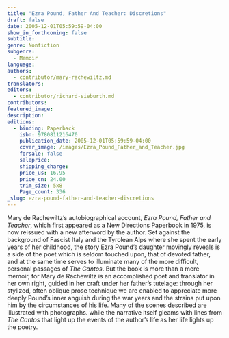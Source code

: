 ```yaml
---
title: "Ezra Pound, Father And Teacher: Discretions"
draft: false
date: 2005-12-01T05:59:59-04:00
show_in_forthcoming: false
subtitle:
genre: Nonfiction
subgenre:
  - Memoir
language:
authors:
  - contributor/mary-rachewiltz.md
translators:
editors:
  - contributor/richard-sieburth.md
contributors:
featured_image:
description:
editions:
  - binding: Paperback
    isbn: 9780811216470
    publication_date: 2005-12-01T05:59:59-04:00
    cover_image: /images/Ezra_Pound_Father_and_Teacher.jpg
    forsale: false
    saleprice:
    shipping_charge:
    price_us: 16.95
    price_cn: 24.00
    trim_size: 5x8
    Page_count: 336
_slug: ezra-pound-father-and-teacher-discretions
---
```


Mary de Rachewiltz’s autobiographical account, _Ezra Pound, Father and Teacher_, which first appeared as a New Directions Paperbook in 1975, is now reissued with a new afterword by the author. Set against the background of Fascist Italy and the Tyrolean Alps where she spent the early years of her childhood, the story Ezra Pound’s daughter movingly reveals is a side of the poet which is seldom touched upon, that of devoted father, and at the same time serves to illuminate many of the more difficult, personal passages of _The Cantos_. But the book is more than a mere memoir, for Mary de Rachewiltz is an accomplished poet and translator in her own right, guided in her craft under her father’s tutelage: through her stylized, often oblique prose technique we are enabled to appreciate more deeply Pound’s inner anguish during the war years and the strains put upon him by the circumstances of his life. Many of the scenes described are illustrated with photographs. while the narrative itself gleams with lines from _The Cantos_ that light up the events of the author’s life as her life lights up the poetry.

